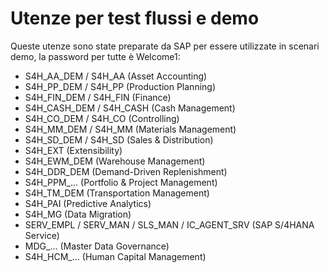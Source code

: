 # Utenze per test flussi e demo

Queste utenze sono state preparate da SAP per essere utilizzate in scenari demo, la 
password per tutte è Welcome1:

- S4H_AA_DEM / S4H_AA (Asset Accounting)  
- S4H_PP_DEM / S4H_PP (Production Planning)  
- S4H_FIN_DEM / S4H_FIN (Finance)   
- S4H_CASH_DEM / S4H_CASH (Cash Management)   
- S4H_CO_DEM / S4H_CO (Controlling)  
- S4H_MM_DEM / S4H_MM (Materials Management)  
- S4H_SD_DEM / S4H_SD (Sales & Distribution)  
- S4H_EXT (Extensibility)  
- S4H_EWM_DEM (Warehouse Management)  
- S4H_DDR_DEM (Demand-Driven Replenishment) 
- S4H_PPM_... (Portfolio & Project Management)  
- S4H_TM_DEM (Transportation Management)  
- S4H_PAI (Predictive Analytics) 
- S4H_MG (Data Migration)  
- SERV_EMPL / SERV_MAN / SLS_MAN / IC_AGENT_SRV (SAP S/4HANA Service)  
- MDG_... (Master Data Governance)  
- S4H_HCM_… (Human Capital Management) 
